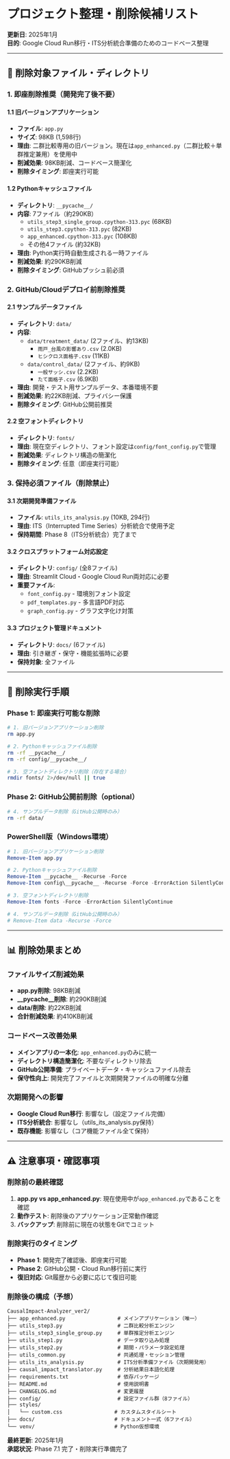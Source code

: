 # プロジェクト整理・削除候補リスト

**更新日**: 2025年1月  
**目的**: Google Cloud Run移行・ITS分析統合準備のためのコードベース整理

---

## 🎯 削除対象ファイル・ディレクトリ

### 1. 即座削除推奨（開発完了後不要）

#### 1.1 旧バージョンアプリケーション
- **ファイル**: `app.py` 
- **サイズ**: 98KB (1,598行)
- **理由**: 二群比較専用の旧バージョン。現在は`app_enhanced.py`（二群比較＋単群推定兼用）を使用中
- **削減効果**: 98KB削減、コードベース簡潔化
- **削除タイミング**: 即座実行可能

#### 1.2 Pythonキャッシュファイル
- **ディレクトリ**: `__pycache__/`
- **内容**: 7ファイル（約290KB）
  - `utils_step3_single_group.cpython-313.pyc` (68KB)
  - `utils_step3.cpython-313.pyc` (82KB)
  - `app_enhanced.cpython-313.pyc` (108KB)
  - その他4ファイル (約32KB)
- **理由**: Python実行時自動生成される一時ファイル
- **削減効果**: 約290KB削減
- **削除タイミング**: GitHubプッシュ前必須

### 2. GitHub/Cloudデプロイ前削除推奨

#### 2.1 サンプルデータファイル
- **ディレクトリ**: `data/`
- **内容**: 
  - `data/treatment_data/` (2ファイル、約13KB)
    - `雨戸_台風の影響あり.csv` (2.0KB)
    - `ヒシクロス面格子.csv` (11KB)
  - `data/control_data/` (2ファイル、約9KB)
    - `一般サッシ.csv` (2.2KB)
    - `たて面格子.csv` (6.9KB)
- **理由**: 開発・テスト用サンプルデータ、本番環境不要
- **削減効果**: 約22KB削減、プライバシー保護
- **削除タイミング**: GitHub公開前推奨

#### 2.2 空フォントディレクトリ
- **ディレクトリ**: `fonts/`
- **理由**: 現在空ディレクトリ、フォント設定は`config/font_config.py`で管理
- **削減効果**: ディレクトリ構造の簡潔化
- **削除タイミング**: 任意（即座実行可能）

### 3. 保持必須ファイル（削除禁止）

#### 3.1 次期開発準備ファイル
- **ファイル**: `utils_its_analysis.py` (10KB, 294行)
- **理由**: ITS（Interrupted Time Series）分析統合で使用予定
- **保持期間**: Phase 8（ITS分析統合）完了まで

#### 3.2 クロスプラットフォーム対応設定
- **ディレクトリ**: `config/` (全8ファイル)
- **理由**: Streamlit Cloud・Google Cloud Run両対応に必要
- **重要ファイル**:
  - `font_config.py` - 環境別フォント設定
  - `pdf_templates.py` - 多言語PDF対応
  - `graph_config.py` - グラフ文字化け対策

#### 3.3 プロジェクト管理ドキュメント
- **ディレクトリ**: `docs/` (6ファイル)
- **理由**: 引き継ぎ・保守・機能拡張時に必要
- **保持対象**: 全ファイル

---

## 🔧 削除実行手順

### Phase 1: 即座実行可能な削除
```bash
# 1. 旧バージョンアプリケーション削除
rm app.py

# 2. Pythonキャッシュファイル削除
rm -rf __pycache__/
rm -rf config/__pycache__/

# 3. 空フォントディレクトリ削除（存在する場合）
rmdir fonts/ 2>/dev/null || true
```

### Phase 2: GitHub公開前削除（optional）
```bash
# 4. サンプルデータ削除（GitHub公開時のみ）
rm -rf data/
```

### PowerShell版（Windows環境）
```powershell
# 1. 旧バージョンアプリケーション削除
Remove-Item app.py

# 2. Pythonキャッシュファイル削除
Remove-Item __pycache__ -Recurse -Force
Remove-Item config\__pycache__ -Recurse -Force -ErrorAction SilentlyContinue

# 3. 空フォントディレクトリ削除
Remove-Item fonts -Force -ErrorAction SilentlyContinue

# 4. サンプルデータ削除（GitHub公開時のみ）
# Remove-Item data -Recurse -Force
```

---

## 📊 削除効果まとめ

### ファイルサイズ削減効果
- **app.py削除**: 98KB削減
- **__pycache__削除**: 約290KB削減  
- **data/削除**: 約22KB削減
- **合計削減効果**: 約410KB削減

### コードベース改善効果
- **メインアプリの一本化**: `app_enhanced.py`のみに統一
- **ディレクトリ構造簡潔化**: 不要なディレクトリ除去
- **GitHub公開準備**: プライベートデータ・キャッシュファイル除去
- **保守性向上**: 開発完了ファイルと次期開発ファイルの明確な分離

### 次期開発への影響
- **Google Cloud Run移行**: 影響なし（設定ファイル完備）
- **ITS分析統合**: 影響なし（utils_its_analysis.py保持）
- **既存機能**: 影響なし（コア機能ファイル全て保持）

---

## ⚠️ 注意事項・確認事項

### 削除前の最終確認
1. **app.py vs app_enhanced.py**: 現在使用中が`app_enhanced.py`であることを確認
2. **動作テスト**: 削除後のアプリケーション正常動作確認
3. **バックアップ**: 削除前に現在の状態をGitでコミット

### 削除実行のタイミング
- **Phase 1**: 開発完了確認後、即座実行可能
- **Phase 2**: GitHub公開・Cloud Run移行前に実行
- **復旧対応**: Git履歴から必要に応じて復旧可能

### 削除後の構成（予想）
```
CausalImpact-Analyzer_ver2/
├── app_enhanced.py                 # メインアプリケーション（唯一）
├── utils_step3.py                  # 二群比較分析エンジン
├── utils_step3_single_group.py     # 単群推定分析エンジン
├── utils_step1.py                  # データ取り込み処理
├── utils_step2.py                  # 期間・パラメータ設定処理
├── utils_common.py                 # 共通処理・セッション管理
├── utils_its_analysis.py           # ITS分析準備ファイル（次期開発用）
├── causal_impact_translator.py     # 分析結果日本語化処理
├── requirements.txt                # 依存パッケージ
├── README.md                       # 使用説明書
├── CHANGELOG.md                    # 変更履歴
├── config/                         # 設定ファイル群（8ファイル）
├── styles/
│   └── custom.css                 # カスタムスタイルシート
├── docs/                          # ドキュメント一式（6ファイル）
└── venv/                          # Python仮想環境
```

**最終更新**: 2025年1月  
**承認状況**: Phase 7.1 完了・削除実行準備完了 